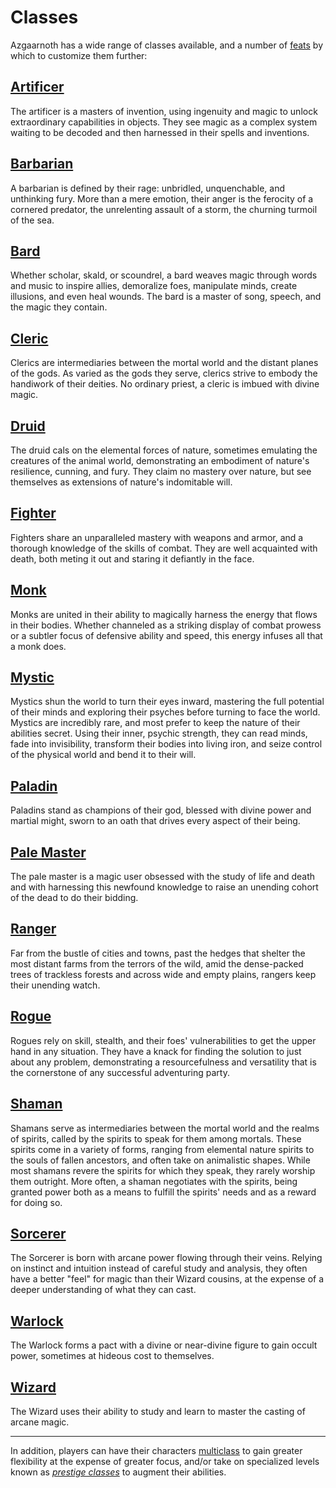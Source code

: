 # Classes
Azgaarnoth has a wide range of classes available, and a number of [feats](../Feats/index.md) by which to customize them further:

## [Artificer](Artificer)
The artificer is a masters of invention, using ingenuity and magic to unlock extraordinary capabilities in objects. They see magic as a complex system waiting to be decoded and then harnessed in their spells and inventions.

## [Barbarian](Barbarian)
A barbarian is defined by their rage: unbridled, unquenchable, and unthinking fury. More than a mere emotion, their anger is the ferocity of a cornered predator, the unrelenting assault of a storm, the churning turmoil of the sea.

## [Bard](Bard)
Whether scholar, skald, or scoundrel, a bard weaves magic through words and music to inspire allies, demoralize foes, manipulate minds, create illusions, and even heal wounds. The bard is a master of song, speech, and the magic they contain.

## [Cleric](Cleric)
Clerics are intermediaries between the mortal world and the distant planes of the gods. As varied as the gods they serve, clerics strive to embody the handiwork of their deities. No ordinary priest, a cleric is imbued with divine magic.

## [Druid](Druid)
The druid cals on the elemental forces of nature, sometimes emulating the creatures of the animal world, demonstrating an embodiment of nature's resilience, cunning, and fury. They claim no mastery over nature, but see themselves as extensions of nature's indomitable will.

## [Fighter](Fighter)
Fighters share an unparalleled mastery with weapons and armor, and a thorough knowledge of the skills of combat. They are well acquainted with death, both meting it out and staring it defiantly in the face.

## [Monk](Monk)
Monks are united in their ability to magically harness the energy that flows in their bodies. Whether channeled as a striking display of combat prowess or a subtler focus of defensive ability and speed, this energy infuses all that a monk does.

## [Mystic](Mystic)
Mystics shun the world to turn their eyes inward, mastering the full potential of their minds and exploring their psyches before turning to face the world. Mystics are incredibly rare, and most prefer to keep the nature of their abilities secret. Using their inner, psychic strength, they can read minds, fade into invisibility, transform their bodies into living iron, and seize control of the physical world and bend it to their will.

## [Paladin](Paladin)
Paladins stand as champions of their god, blessed with divine power and martial might, sworn to an oath that drives every aspect of their being.

## [Pale Master](PaleMaster)
The pale master is a magic user obsessed with the study of life and death and with harnessing this newfound knowledge to raise an unending cohort of the dead to do their bidding.

## [Ranger](Ranger)
Far from the bustle of cities and towns, past the hedges that shelter the most distant farms from the terrors of the wild, amid the dense-packed trees of trackless forests and across wide and empty plains, rangers keep their unending watch.

## [Rogue](Rogue)
Rogues rely on skill, stealth, and their foes' vulnerabilities to get the upper hand in any situation. They have a knack for finding the solution to just about any problem, demonstrating a resourcefulness and versatility that is the cornerstone of any successful adventuring party.

## [Shaman](Shaman)
Shamans serve as intermediaries between the mortal world and the realms of spirits, called by the spirits to speak for them among mortals. These spirits come in a variety of forms, ranging from elemental nature spirits to the souls of fallen ancestors, and often take on animalistic shapes. While most shamans revere the spirits for which they speak, they rarely worship them outright. More often, a shaman negotiates with the spirits, being granted power both as a means to fulfill the spirits' needs and as a reward for doing so.

## [Sorcerer](Sorcerer)
The Sorcerer is born with arcane power flowing through their veins. Relying on instinct and intuition instead of careful study and analysis, they often have a better "feel" for magic than their Wizard cousins, at the expense of a deeper understanding of what they can cast.

## [Warlock](Warlock)
The Warlock forms a pact with a divine or near-divine figure to gain occult power, sometimes at hideous cost to themselves.

## [Wizard](Wizard)
The Wizard uses their ability to study and learn to master the casting of arcane magic.

---

In addition, players can have their characters [multiclass](Multiclassing.md) to gain greater flexibility at the expense of greater focus, and/or take on specialized levels known as *[prestige classes](Prestige)* to augment their abilities.
